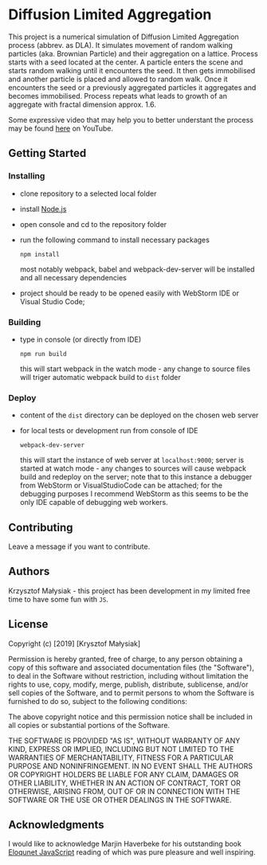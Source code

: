 # Diffusion Limited Aggregation

This project is a numerical simulation of Diffusion Limited Aggregation process (abbrev. as DLA). It simulates movement of random walking particles (aka. Brownian Particle) and their aggregation on a lattice. Process starts with a seed located at the center.
A particle enters the scene and starts random walking until it encounters the seed. It then gets immobilised and another particle
is placed and allowed to random walk. Once it encounters the seed or a previously aggregated particles it aggregates and becomes
immobilised. Process repeats what leads to growth of an aggregate with fractal dimension approx. 1.6. 

Some expressive video that may help you to better understant the process may be found [here](https://www.youtube.com/watch?v=I4VAIkrY4yw) on YouTube.

## Getting Started

### Installing

* clone repository to a selected local folder
* install [Node.js](https://nodejs.org/en/)
* open console and cd to the repository folder

* run the following command to install necessary packages
  
  ```
  npm install 
  ```
  
  most notably webpack, babel and webpack-dev-server will be installed and all necessary dependencies 
  
 * project should be ready to be opened easily with WebStorm IDE or Visual Studio Code;

### Building

* type in console (or directly from IDE)
  ```
  npm run build
  ```
  this will start webpack in the watch mode - any change to source files will triger automatic webpack build to `dist` folder

### Deploy

* content of the `dist` directory can be deployed on the chosen web server

* for local tests or development run from console of IDE

  ```
  webpack-dev-server
  ```
  this will start the instance of web server at `localhost:9000`; server is started at watch mode - any changes to sources will cause webpack build and redeploy on the server; note that to this instance a debugger from WebStorm or VisualStudioCode can be attached; for the debugging purposes I recommend WebStorm as this seems to be the only IDE capable of debugging web workers.

## Contributing
Leave a message if you want to contribute.

## Authors

Krzysztof Małysiak - this project has been development in my limited free time to have some fun with `JS`.

## License

Copyright (c) [2019] [Krysztof Małysiak]

Permission is hereby granted, free of charge, to any person obtaining a copy
of this software and associated documentation files (the "Software"), to deal
in the Software without restriction, including without limitation the rights
to use, copy, modify, merge, publish, distribute, sublicense, and/or sell
copies of the Software, and to permit persons to whom the Software is
furnished to do so, subject to the following conditions:

The above copyright notice and this permission notice shall be included in all
copies or substantial portions of the Software.

THE SOFTWARE IS PROVIDED "AS IS", WITHOUT WARRANTY OF ANY KIND, EXPRESS OR
IMPLIED, INCLUDING BUT NOT LIMITED TO THE WARRANTIES OF MERCHANTABILITY,
FITNESS FOR A PARTICULAR PURPOSE AND NONINFRINGEMENT. IN NO EVENT SHALL THE
AUTHORS OR COPYRIGHT HOLDERS BE LIABLE FOR ANY CLAIM, DAMAGES OR OTHER
LIABILITY, WHETHER IN AN ACTION OF CONTRACT, TORT OR OTHERWISE, ARISING FROM,
OUT OF OR IN CONNECTION WITH THE SOFTWARE OR THE USE OR OTHER DEALINGS IN THE
SOFTWARE.

## Acknowledgments

I would like to acknowledge Marjin Haverbeke for his outstanding book [Eloqunet JavaScript](https://eloquentjavascript.net/) reading of which was pure pleasure and well inspiring.

